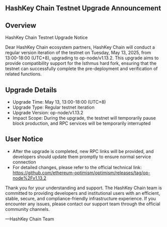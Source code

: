 ## HashKey Chain Testnet Upgrade Announcement

## Overview

HashKey Chain Testnet Upgrade Notice

Dear HashKey Chain ecosystem partners,
HashKey Chain will conduct a regular version iteration of the testnet on Tuesday, May 13, 2025, from 13:00-18:00 (UTC+8), upgrading to op-node/v1.13.2. This upgrade aims to provide compatibility support for the Isthmus hard fork, ensuring that the testnet can successfully complete the pre-deployment and verification of related functions.

## Upgrade Details
- Upgrade Time: May 13, 13:00-18:00 (UTC+8)
- Upgrade Type: Regular testnet iteration
- Upgrade Version: op-node/v1.13.2
- Impact Scope: During the upgrade, the testnet will temporarily pause block production, and RPC services will be temporarily interrupted
  
## User Notice
- After the upgrade is completed, new RPC links will be provided, and developers should update them promptly to ensure normal service connection
- For detailed changes, please refer to the official technical link: https://github.com/ethereum-optimism/optimism/releases/tag/op-node%2Fv1.13.2

Thank you for your understanding and support. The HashKey Chain team is committed to providing developers and institutional users with an efficient, stable, secure, and compliance-friendly infrastructure experience. If you encounter any issues, please contact our support team through the official community channels.

—HashKey Chain Team
